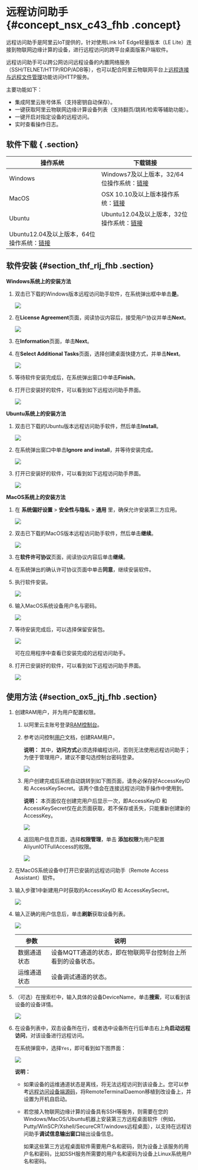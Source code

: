 # 远程访问助手 {#concept_nsx_c43_fhb .concept}

远程访问助手是阿里云IoT提供的，针对使用Link IoT Edge轻量版本（LE Lite）连接到物联网边缘计算的设备，进行远程访问的跨平台桌面版客户端软件。

远程访问助手可以跨公网访问远程设备的内置网络服务（SSH/TELNET/HTTP/RDP/ADB等），也可以配合阿里云物联网平台上[远程连接与远程文件管理](cn.zh-CN/用户指南/远程运维管理/远程服务访问.md#)功能访问HTTP服务。

主要功能如下：

-   集成阿里云账号体系（支持密钥自动保存）。
-   一键获取阿里云物联网边缘计算设备列表（支持翻页/跳转/检索等辅助功能）。
-   一键开启对指定设备的远程访问。
-   实时查看操作日志。

## 软件下载 { .section}

|操作系统|下载链接|
|----|----|
|Windows|Windows7及以上版本，32/64位操作系统：[链接](http://link-iot-edge-lite-packet.oss-cn-shanghai.aliyuncs.com/v2.4/AlibabaCloud%20IoT%20Remote%20Access%20Assistant-v2.4.exe)|
|MacOS|OSX 10.10及以上版本操作系统：[链接](http://link-iot-edge-lite-packet.oss-cn-shanghai.aliyuncs.com/v2.4/AlibabaCloud%20IoT%20Remote%20Access%20Assistant-v2.4.pkg)|
|Ubuntu|Ubuntu12.04及以上版本，32位操作系统：[链接](http://link-iot-edge-lite-packet.oss-cn-shanghai.aliyuncs.com/v2.4/AlibabaCloud%20IoT%20Remote%20Access%20Assistant-v2.4-x86.deb)|
|Ubuntu12.04及以上版本，64位操作系统：[链接](http://link-iot-edge-lite-packet.oss-cn-shanghai.aliyuncs.com/v2.4/AlibabaCloud%20IoT%20Remote%20Access%20Assistant-v2.4-x64.deb)|

## 软件安装 {#section_thf_rlj_fhb .section}

**Windows系统上的安装方法**

1.  双击已下载的Windows版本远程访问助手软件，在系统弹出框中单击**是**。

    ![](http://static-aliyun-doc.oss-cn-hangzhou.aliyuncs.com/assets/img/149758/155488476741678_zh-CN.png)

2.  在**License Agreement**页面，阅读协议内容后，接受用户协议并单击**Next**。

    ![](http://static-aliyun-doc.oss-cn-hangzhou.aliyuncs.com/assets/img/149758/155488476741682_zh-CN.png)

3.  在**Information**页面，单击**Next**。
4.  在**Select Additional Tasks**页面，选择创建桌面快捷方式，并单击**Next**。

    ![](http://static-aliyun-doc.oss-cn-hangzhou.aliyuncs.com/assets/img/149758/155488476741688_zh-CN.png)

5.  等待软件安装完成后，在系统弹出窗口中单击**Finish**。
6.  打开已安装好的软件，可以看到如下远程访问助手界面。

    ![](http://static-aliyun-doc.oss-cn-hangzhou.aliyuncs.com/assets/img/149758/155488476743485_zh-CN.png)


**Ubuntu系统上的安装方法**

1.  双击已下载的Ubuntu版本远程访问助手软件，然后单击**Install**。

    ![](http://static-aliyun-doc.oss-cn-hangzhou.aliyuncs.com/assets/img/149758/155488476741689_zh-CN.png)

2.  在系统弹出窗口中单击**Ignore and install**，并等待安装完成。

    ![](http://static-aliyun-doc.oss-cn-hangzhou.aliyuncs.com/assets/img/149758/155488476841690_zh-CN.png)

3.  打开已安装好的软件，可以看到如下远程访问助手界面。

    ![](http://static-aliyun-doc.oss-cn-hangzhou.aliyuncs.com/assets/img/149758/155488476843484_zh-CN.png)


**MacOS系统上的安装方法**

1.  在 **系统偏好设置** \> **安全性与隐私** \> **通用** 里，确保允许安装第三方应用。

    ![](http://static-aliyun-doc.oss-cn-hangzhou.aliyuncs.com/assets/img/149758/155488477241691_zh-CN.png)

2.  双击已下载的MacOS版本远程访问助手软件，然后单击**继续**。

    ![](http://static-aliyun-doc.oss-cn-hangzhou.aliyuncs.com/assets/img/149758/155488477241692_zh-CN.png)

3.  在**软件许可协议**页面，阅读协议内容后单击**继续**。
4.  在系统弹出的确认许可协议页面中单击**同意**，继续安装软件。
5.  执行软件安装。

    ![](http://static-aliyun-doc.oss-cn-hangzhou.aliyuncs.com/assets/img/149758/155488477241693_zh-CN.png)

6.  输入MacOS系统设备用户名与密码。

    ![](http://static-aliyun-doc.oss-cn-hangzhou.aliyuncs.com/assets/img/149758/155488477241694_zh-CN.png)

7.  等待安装完成后，可以选择保留安装包。

    ![](http://static-aliyun-doc.oss-cn-hangzhou.aliyuncs.com/assets/img/149758/155488477241695_zh-CN.png)

    可在应用程序中查看已安装完成的远程访问助手。

8.  打开已安装好的软件，可以看到如下远程访问助手界面。

    ![](http://static-aliyun-doc.oss-cn-hangzhou.aliyuncs.com/assets/img/149758/155488477243480_zh-CN.png)


## 使用方法 {#section_ox5_jtj_fhb .section}

1.  创建RAM用户，并为用户配置权限。
    1.  以阿里云主账号登录[RAM控制台](https://ram.console.aliyun.com)。
    2.  参考访问控制[用户](https://help.aliyun.com/document_detail/93720.html)文档，创建RAM用户。

        **说明：** 其中，**访问方式**必须选择编程访问，否则无法使用远程访问助手；为便于管理用户，建议不要勾选控制台密码登录。

        ![](http://static-aliyun-doc.oss-cn-hangzhou.aliyuncs.com/assets/img/149758/155488477341860_zh-CN.png)

    3.  用户创建完成后系统自动跳转到如下图页面，请务必保存好AccessKeyID 和 AccessKeySecret。该两个值会在连接远程访问助手操作中使用到。

        **说明：** 本页面仅在创建完用户后显示一次，即AccessKeyID 和 AccessKeySecret仅在此页面获取，若不保存或丢失，只能重新创建新的AccessKey。

        ![](http://static-aliyun-doc.oss-cn-hangzhou.aliyuncs.com/assets/img/149758/155488477341882_zh-CN.png)

    4.  返回用户信息页面，选择**权限管理**，单击 **添加权限**为用户配置AliyunIOTFullAccess的权限。

        ![](http://static-aliyun-doc.oss-cn-hangzhou.aliyuncs.com/assets/img/149758/155488477341919_zh-CN.png)

2.  在MacOS系统设备中打开已安装的远程访问助手（Remote Access Assistant）软件。
3.  输入步骤1中新建用户时获取的AccessKeyID 和 AccessKeySecret。

    ![](http://static-aliyun-doc.oss-cn-hangzhou.aliyuncs.com/assets/img/149758/155488477341920_zh-CN.png)

4.  输入正确的用户信息后，单击**刷新**获取设备列表。

    ![](http://static-aliyun-doc.oss-cn-hangzhou.aliyuncs.com/assets/img/149758/155488477441921_zh-CN.png)

    |参数|说明|
    |--|--|
    |数据通道状态|设备MQTT通道的状态，即在物联网平台控制台上所看到的设备状态。|
    |运维通道状态|设备调试通道的状态。|

5.  （可选）在搜索栏中，输入具体的设备DeviceName，单击**搜索**，可以看到该设备的设备详情。

    ![](http://static-aliyun-doc.oss-cn-hangzhou.aliyuncs.com/assets/img/149758/155488477441932_zh-CN.png)

6.  在设备列表中，双击设备所在行，或者选中设备所在行后单击右上角**启动远程访问**，对该设备进行远程访问。

    在系统弹窗中，选择`Yes`，即可看到如下图界面：

    ![](http://static-aliyun-doc.oss-cn-hangzhou.aliyuncs.com/assets/img/149758/155488477441939_zh-CN.png)

    **说明：** 

    -   如果设备的运维通道状态是离线，将无法远程访问到该设备上。您可以参考[远程访问设备端源码](https://github.com/alibaba/iot_remote_access)，将RemoteTerminalDaemon移植到改设备上，并设置为开机自启动。
    -   若您接入物联网边缘计算的设备具有SSH等服务，则需要在您的Windows/MacOS/Ubuntu机器上安装第三方远程桌面软件（例如，Putty/WinSCP/Xshell/SecureCRT/windows远程桌面），以支持在远程访问助手**调试信息输出窗口**输出设备信息。

        如果这些第三方远程桌面软件需要用户名和密码，则为设备上该服务的用户名和密码，比如SSH服务所需要的用户名和密码为设备上Linux系统用户名和密码。


